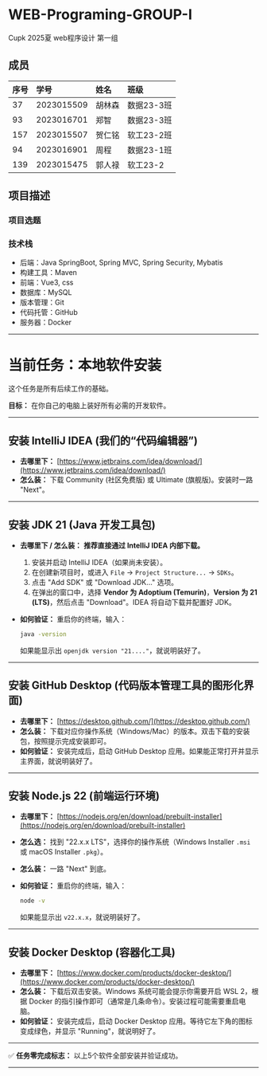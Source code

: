 # WEB-Programing-GROUP-I
Cupk 2025夏 web程序设计 第一组

## 成员



| 序号 | 学号       | 姓名   | 班级       |
| :--- | :--------- | :----- | :--------- |
| 37   | 2023015509 | 胡林森 | 数据23-3班 |
| 93   | 2023016701 | 郑智   | 数据23-3班 |
| 157  | 2023015507 | 贺仁铭 | 软工23-2班 |
| 94   | 2023016901 | 周程   | 数据23-1班 |
| 139  | 2023015475 | 郭人禄 | 软工23-2   |



## 项目描述



### 项目选题



### 技术栈

- 后端：Java SpringBoot, Spring MVC, Spring Security, Mybatis
- 构建工具：Maven
- 前端：Vue3, css
- 数据库：MySQL
- 版本管理：Git
- 代码托管：GitHub
- 服务器：Docker

-----


# 当前任务：本地软件安装

这个任务是所有后续工作的基础。

**目标：** 在你自己的电脑上装好所有必需的开发软件。

-----
## 安装 IntelliJ IDEA (我们的“代码编辑器”)

  * **去哪里下：** [https://www.jetbrains.com/idea/download/](https://www.jetbrains.com/idea/download/)
  * **怎么装：** 下载 Community (社区免费版) 或 Ultimate (旗舰版)。安装时一路 "Next"。


-----


## 安装 JDK 21 (Java 开发工具包)

  * **去哪里下 / 怎么装：** **推荐直接通过 IntelliJ IDEA 内部下载。**

    1.  安装并启动 IntelliJ IDEA（如果尚未安装）。
    2.  在创建新项目时，或进入 `File` -\> `Project Structure...` -\> `SDKs`。
    3.  点击 "Add SDK" 或 "Download JDK..." 选项。
    4.  在弹出的窗口中，选择 **Vendor 为 Adoptium (Temurin)**，**Version 为 21 (LTS)**，然后点击 "Download"。IDEA 将自动下载并配置好 JDK。

  * **如何验证：** 重启你的终端，输入：

    ```bash
    java -version
    ```

    如果能显示出 `openjdk version "21...."`，就说明装好了。

-----


## 安装 GitHub Desktop (代码版本管理工具的图形化界面)

  * **去哪里下：** [https://desktop.github.com/](https://desktop.github.com/)
  * **怎么装：** 下载对应你操作系统（Windows/Mac）的版本。双击下载的安装包，按照提示完成安装即可。
  * **如何验证：** 安装完成后，启动 GitHub Desktop 应用。如果能正常打开并显示主界面，就说明装好了。

-----


## 安装 Node.js 22 (前端运行环境)

  * **去哪里下：** [https://nodejs.org/en/download/prebuilt-installer](https://nodejs.org/en/download/prebuilt-installer)

  * **怎么选：** 找到 "22.x.x LTS"，选择你的操作系统（Windows Installer `.msi` 或 macOS Installer `.pkg`）。

  * **怎么装：** 一路 "Next" 到底。

  * **如何验证：** 重启你的终端，输入：

    ```bash
    node -v
    ```

    如果能显示出 `v22.x.x`，就说明装好了。

-----

## 安装 Docker Desktop (容器化工具)

  * **去哪里下：** [https://www.docker.com/products/docker-desktop/](https://www.docker.com/products/docker-desktop/)
  * **怎么装：** 下载后双击安装。Windows 系统可能会提示你需要开启 WSL 2，根据 Docker 的指引操作即可（通常是几条命令）。安装过程可能需要重启电脑。
  * **如何验证：** 安装完成后，启动 Docker Desktop 应用。等待它左下角的图标变成绿色，并显示 "Running"，就说明好了。

-----



✅ **任务零完成标志：** 以上5个软件全部安装并验证成功。

-----

